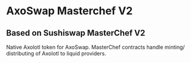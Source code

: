 # AxoSwap Masterchef V2
##  Based on Sushiswap MasterChef V2

Native Axolotl token for AxoSwap.
MasterChef contracts handle minting/ distributing of Axolotl to liquid providers.
